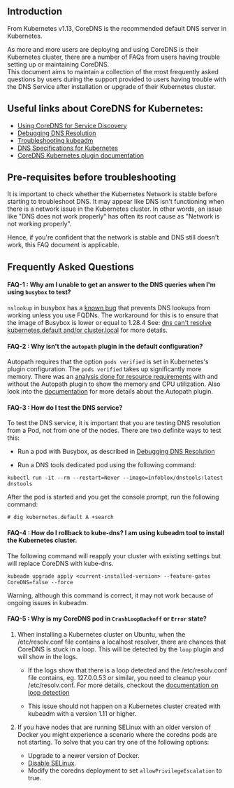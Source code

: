 ## Introduction

From Kubernetes v1.13, CoreDNS is the recommended default DNS server in Kubernetes. 

As more and more users are deploying and using CoreDNS is their Kubernetes cluster, there are a number of FAQs from users having trouble setting up or maintaining CoreDNS.  
This document aims to maintain a collection of the most frequently asked questions by users during the support provided to users having trouble with the DNS Service after installation or upgrade of their Kubernetes cluster.

## Useful links about CoreDNS for Kubernetes:

- [Using CoreDNS for Service Discovery](https://kubernetes.io/docs/tasks/administer-cluster/coredns/)
- [Debugging DNS Resolution](https://kubernetes.io/docs/tasks/administer-cluster/dns-debugging-resolution/)
- [Troubleshooting kubeadm](https://kubernetes.io/docs/setup/independent/troubleshooting-kubeadm/)
- [DNS Specifications for Kubernetes](https://github.com/kubernetes/dns/blob/master/docs/specification.md)
- [CoreDNS Kubernetes plugin documentation](https://coredns.io/plugins/kubernetes/)

## Pre-requisites before troubleshooting

It is important to check whether the Kubernetes Network is stable before starting to troubleshoot DNS. It may appear like DNS isn't functioning when there is a network issue in the Kubernetes cluster. 
In other words, an issue like "DNS does not work properly" has often its root cause as "Network is not working properly".

Hence, if you're confident that the network is stable and DNS still doesn't work, this FAQ document is applicable. 

## Frequently Asked Questions

#### FAQ-1 : Why am I unable to get an answer to the DNS queries when I'm using ```busybox``` to test?

`nslookup` in busybox has a [known bug](https://github.com/docker-library/busybox/issues/48) that prevents DNS lookups from working unless you use FQDNs.
The workaround for this is to ensure that the image of Busybox is lower or equal to 1.28.4
See: [dns can't resolve kubernetes.default and/or cluster.local](https://github.com/kubernetes/kubernetes/issues/66924#issuecomment-411804435) for more details.

#### FAQ-2 : Why isn't the `autopath` plugin in the default configuration?

Autopath requires that the option `pods verified` is set in Kubernetes's plugin configuration. The `pods verified` takes up significantly more memory. 
There was an [analysis done for resource requirements](https://github.com/coredns/deployment/blob/master/kubernetes/Scaling_CoreDNS.md) with and without the Autopath plugin to show the memory and CPU utilization.
Also look into the [documentation](https://github.com/coredns/coredns/tree/master/plugin/kubernetes#autopath) for more details about the Autopath plugin.

#### FAQ-3 : How do I test the DNS service?

To test the DNS service, it is important that you are testing DNS resolution from a Pod, not from one of the nodes. There are two definite ways to test this: 

- Run a pod with Busybox, as described in [Debugging DNS Resolution](https://kubernetes.io/docs/tasks/administer-cluster/dns-debugging-resolution/)

- Run a DNS tools dedicated pod using the following command:

```
kubectl run -it --rm --restart=Never --image=infoblox/dnstools:latest dnstools
```

After the pod is started and you get the console prompt, run the following command:

```
# dig kubernetes.default A +search
```

#### FAQ-4 : How do I rollback to kube-dns? I am using kubeadm tool to install the Kubernetes cluster.

The following command will reapply your cluster with existing settings but will replace CoreDNS with kube-dns.

```
kubeadm upgrade apply <current-installed-version> --feature-gates CoreDNS=false --force
```

Warning, although this command is correct, it may not work because of ongoing issues in kubeadm.

#### FAQ-5 : Why is my CoreDNS pod in `CrashLoopBackoff` or `Error` state?

1. When installing a Kubernetes cluster on Ubuntu, when the /etc/resolv.conf file contains a localhost resolver, there are chances that CoreDNS is stuck in a loop. 
This will be detected by the `loop` plugin and will show in the logs.

    - If the logs show that there is a loop detected and the /etc/resolv.conf file contains, eg. 127.0.0.53 or similar, you need to cleanup your /etc/resolv.conf. 
For more details, checkout the [documentation on loop detection](https://github.com/coredns/coredns/tree/master/plugin/loop#troubleshooting)
 
    - This issue should not happen on a Kubernetes cluster created with kubeadm with a version 1.11 or higher.

2. If you have nodes that are running SELinux with an older version of Docker you might experience a scenario where the coredns pods are not starting. To solve that you can try one of the following options:
   
   - Upgrade to a newer version of Docker.
   - [Disable SELinux](https://access.redhat.com/documentation/en-us/red_hat_enterprise_linux/6/html/security-enhanced_linux/sect-security-enhanced_linux-enabling_and_disabling_selinux-disabling_selinux).
   - Modify the coredns deployment to set `allowPrivilegeEscalation` to true.
 